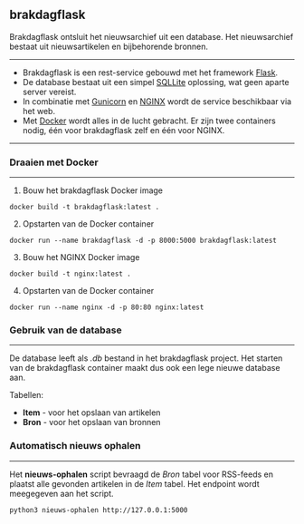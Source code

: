 ## brakdagflask

Brakdagflask ontsluit het nieuwsarchief uit een database. Het nieuwsarchief bestaat uit nieuwsartikelen en bijbehorende bronnen.

---

* Brakdagflask is een rest-service gebouwd met het framework [Flask](https://flask.palletsprojects.com/). 
* De database bestaat uit een simpel [SQLLite](https://www.sqlite.org) oplossing, wat geen aparte server vereist. 
* In combinatie met [Gunicorn](https://gunicorn.org/) en [NGINX](https://www.nginx.com/) wordt de service beschikbaar via het web. 
* Met [Docker](https://www.docker.com/) wordt alles in de lucht gebracht. Er zijn twee containers nodig, één voor brakdagflask zelf en één voor NGINX.

---

### Draaien met Docker
----

1. Bouw het brakdagflask Docker image

`docker build -t brakdagflask:latest .`

2. Opstarten van de Docker container

`docker run --name brakdagflask -d -p 8000:5000 brakdagflask:latest`

3. Bouw het NGINX Docker image

`docker build -t nginx:latest .`

4. Opstarten van de Docker container

`docker run --name nginx -d -p 80:80 nginx:latest`

### Gebruik van de database
----
De database leeft als _.db_ bestand in het brakdagflask project. Het starten van de brakdagflask container maakt dus ook een lege nieuwe database aan.

Tabellen: 
* **Item** - voor het opslaan van artikelen
* **Bron** - voor het opslaan van bronnen

### Automatisch nieuws ophalen
----
Het **nieuws-ophalen** script bevraagd de _Bron_ tabel voor RSS-feeds en plaatst alle gevonden artikelen in de _Item_ tabel. Het endpoint wordt meegegeven aan het script.

`python3 nieuws-ophalen http://127.0.0.1:5000`

   
  


